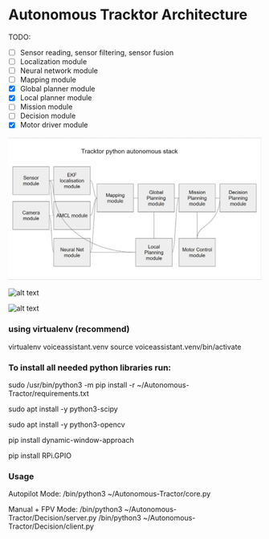 # Autonomous Tracktor Architecture

TODO:
- [ ] Sensor reading, sensor filtering, sensor fusion
- [ ] Localization module
- [ ] Neural network module
- [ ] Mapping module
- [x] Global planner module
- [x] Local planner module
- [ ] Mission module
- [ ] Decision module
- [x] Motor driver module

![alt text](./doc/Architecture.jpg)

![alt text](./doc/driving.gif)

![alt text](./doc/farming.gif)

### using virtualenv (recommend)

virtualenv voiceassistant.venv
source voiceassistant.venv/bin/activate



### To install all needed python libraries run:

sudo /usr/bin/python3 -m pip install -r ~/Autonomous-Tractor/requirements.txt

sudo apt install -y python3-scipy

sudo apt install -y python3-opencv

pip install dynamic-window-approach


pip install RPi.GPIO

### Usage

Autopilot Mode:
/bin/python3 ~/Autonomous-Tractor/core.py


Manual + FPV Mode:
/bin/python3 ~/Autonomous-Tractor/Decision/server.py
/bin/python3 ~/Autonomous-Tractor/Decision/client.py
